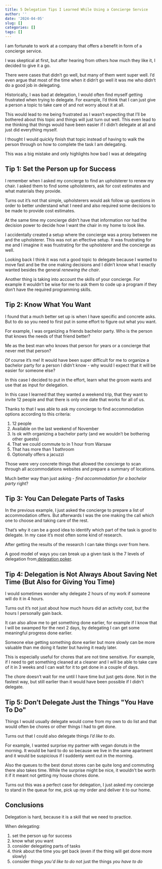 ```yaml
---
title: 5 Delegation Tips I Learned While Using a Concierge Service
author: ''
date: '2024-04-05'
slug: []
categories: []
tags: []
---
```


I am fortunate to work at a company that offers a benefit in form of a concierge service.

I was skeptical at first, but after hearing from others how much they like it, I decided to give it a go.

There were cases that didn’t go well, but many of them went super well. I’d even argue that most of the time when it didn’t go well it was me who didn’t do a good job in delegating.

Historically, I was bad at delegation, I would often find myself getting frustrated when trying to delegate. For example, I’d think that I can just give a person a topic to take care of and not worry about it at all. 

This would lead to me being frustrated as I wasn’t expecting that I’ll be bothered about this topic and things will just turn out well. This even lead to me thinking that things would have been easier if I didn’t delegate at all and just did everything myself. 

I thought I would quickly finish that topic instead of having to walk the person through on how to complete the task I am delegating.

This was a big mistake and only highlights how bad I was at delegating

## Tip 1: Set the Person up for Success
I remember when I asked my concierge to find an upholsterer to renew my chair. I asked them to find some upholsterers, ask for cost estimates and what materials they provide.

Turns out it’s not that simple, upholsterers would ask follow up questions in order to better understand what I need and also required some decisions to be made to provide cost estimates.

At the same time my concierge didn’t have that information nor had the decision power to decide how I want the chair in my home to look like.

I accidentally created a setup where the concierge was a proxy between me and the upholsterer. This was not an effective setup. It was frustrating for me and I imagine it was frustrating for the upholsterer and the concierge as well.

Looking back I think it was not a good topic to delegate because I wanted to move fast and be the one making decisions and I didn’t know what I exactly wanted besides the general *renewing the chair*.

Another thing is taking into account the skills of your concierge. For example it wouldn’t be wise for me to ask them to code up a program if they don’t have the required programming skills.

## Tip 2: Know What You Want

I found that a much better set up is when I have specific and concrete asks. But to do so you need to first put in some effort to figure out what you want.

For example, I was organizing a friends bachelor party. Who is the person that knows the needs of that friend better?

Me as the best man who knows that person for years or a concierge that never met that person?

Of course it’s me! It would have been super difficult for me to organize a bachelor party for a person I didn’t know - why would I expect that it will be easier for someone else?

In this case I decided to put in the effort, learn what the groom wants and use that as input for delegation.

In this case I learned that they wanted a weekend trip, that they want to invite 12 people and that there is only one date that works for all of us.

Thanks to that I was able to ask my concierge to find accommodation options according to this criteria:

1. 12 people
2. Available on the last weekend of November
3. Is ok with organizing a bachelor party (and we wouldn’t be bothering other guests)
4. That we could commute to in 1 hour from Warsaw
5. That has more than 1 bathroom
6. Optionally offers a jacuzzi

Those were very concrete things that allowed the concierge to scan through all accommodations websites and prepare a summary of locations.

Much better way than just asking - *find accommodation for a bachelor party* right? 

## Tip 3: You Can Delegate Parts of Tasks

In the previous example, I just asked the concierge to prepare a list of accommodation offers. But afterwards I was the one making the call which one to choose and taking care of the rest.

That’s why it can be a good idea to identify which part of the task is good to delegate. In my case it’s most often some kind of research. 

After getting the results of the research I can take things over from here.

A good model of ways you can break up a given task is the 7 levels of delegation from[ delegation poker](https://management30.com/practice/delegation-poker/).

## Tip 4: Delegation is Not Always About Saving Net Time (But Also for Giving You Time)

I would sometimes wonder why delegate 2 hours of my work if someone will do it in 4 hours.

Turns out it’s not just about how much hours did an activity cost, but the hours I personally gain back.

It can also allow me to get something done earlier, for example if I know that I will be swamped for the next 2 days, by delegating I can get some meaningful progress done earlier.

Someone else getting something done earlier but more slowly can be more valuable than me doing it faster but having it ready later.

This is especially useful for chores that are not time sensitive. For example, if I need to get something cleaned at a cleaner and I will be able to take care of it in 3 weeks and I can wait for it to get done in a couple of days.

The chore doesn’t wait for me until I have time but just gets done. Not in the fastest way, but still earlier than it would have been possible if I didn't delegate.

## Tip 5: Don’t Delegate Just the Things "You Have To Do"

Things I would usually delegate would come from my own to do list and that would often be chores or other things I had to get done.

Turns out that I could also delegate things *I’d like to do*.

For example, I wanted surprise my partner with vegan donuts in the morning. It would be hard to do so because we live in the same apartment and it would be suspicious if I suddenly went out in the morning.

Also the queues to the best donut stores can be quite long and commuting there also takes time. While the surprise might be nice, it wouldn't be worth it if it meant not getting my house chores done.

Turns out this was a perfect case for delegation, I just asked my concierge to stand in the queue for me, pick up my order and deliver it to our home.

## Conclusions
Delegation is hard, because it is a skill that we need to practice.

When delegating:
1. set the person up for success
2. know what you want
3. consider delegating parts of tasks
4. think about the time you get back (even if the thing will get done more slowly)
5. consider things *you'd like to do* not just the things *you have to do*


